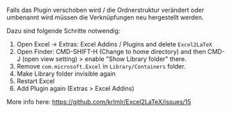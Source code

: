 Falls das Plugin verschoben wird / die Ordnerstruktur verändert oder umbenannt wird müssen die Verknüpfungen neu hergestellt werden.

Dazu sind folgende Schritte notwendig:

1. Open Excel -> Extras: Excel Addins / Plugins and delete `Excel2LaTeX`
2. Open Finder: CMD-SHIFT-H (Change to home directory) and then CMD-J (open view setting) > enable "Show Library folder" there.
3. Remove `com.microsoft.Excel` in `Library/Containers` folder.
4. Make Library folder invisible again
4. Restart Excel
5. Add Plugin again (Extras > Excel Addins)



More info here: https://github.com/krlmlr/Excel2LaTeX/issues/15
